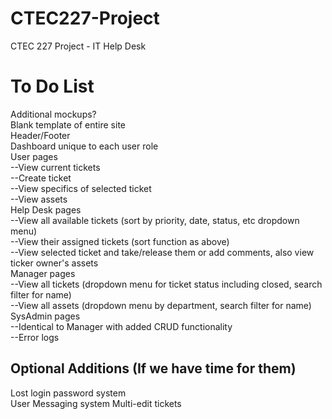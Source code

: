 CTEC227-Project
===============

CTEC 227 Project - IT Help Desk

To Do List
==========
Additional mockups?  
Blank template of entire site  
Header/Footer  
Dashboard unique to each user role  
User pages  
--View current tickets  
--Create ticket  
--View specifics of selected ticket  
--View assets  
Help Desk pages  
--View all available tickets (sort by priority, date, status, etc dropdown menu)  
--View their assigned tickets (sort function as above)  
--View selected ticket and take/release them or add comments, also view ticker owner's assets  
Manager pages  
--View all tickets (dropdown menu for ticket status including closed, search filter for name)  
--View all assets (dropdown menu by department, search filter for name)  
SysAdmin pages  
--Identical to Manager with added CRUD functionality  
--Error logs  

Optional Additions (If we have time for them)
---
Lost login password system  
User Messaging system
Multi-edit tickets


